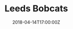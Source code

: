 ---
title: "Leeds Bobcats"
date: 2018-04-14T17:00:00Z
draft: true
away: Leeds Bobcats
home: Yorkshire Rams
location: John Charles Centre for Sport, Leeds
away_score: 0
home_score: 33
---